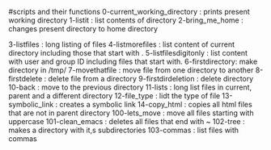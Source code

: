 #scripts and their functions
0-current_working_directory : prints present working directory
1-listit : list contents of directory
2-bring_me_home : changes present directory to home directory

3-listfiles : long listing of files
4-listmorefiles : list content of current directory including those that start with .
5-listfilesdigitonly : list content with user and group ID including files that start with.
6-firstdirectory: make directory in /tmp/
7-movethatfile : move file from one directory to another
8-firstdelete : delete file from a directory
9-firstdirdeletion : delete directory
10-back : move to the previous directory
11-lists : long list files in current, parent and a different directory
12-file_type : lidt the type of file
13-symbolic_link : creates a symbolic link
14-copy_html : copies all html files that are not in parent directory
100-lets_move : move all files starting with uppercase
101-clean_emacs : deletes all files that end with ~
102-tree : makes a directory with it,s subdirectories
103-commas : list files with commas
